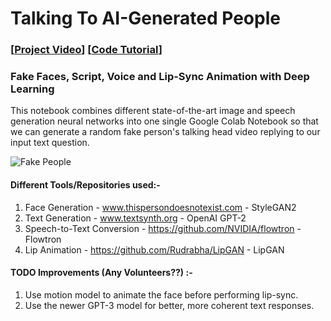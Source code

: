 # Talking To AI-Generated People 
### [[Project Video](https://www.youtube.com/watch?v=OCdikmAoLKA)] [[Code Tutorial](https://medium.com/@chintan.t93/how-to-create-fake-talking-head-videos-with-deep-learning-code-tutorial-6d82c315529d)] 
### Fake Faces, Script, Voice and Lip-Sync Animation with Deep Learning
This notebook combines different state-of-the-art image and speech generation neural networks into one single Google Colab Notebook so that we can generate a random fake person's talking head video replying to our input text question.

![Fake People](res/combined.gif)

#### Different Tools/Repositories used:-
1) Face Generation - www.thispersondoesnotexist.com - StyleGAN2
2) Text Generation - www.textsynth.org - OpenAI GPT-2
3) Speech-to-Text Conversion - https://github.com/NVIDIA/flowtron - Flowtron
4) Lip Animation - https://github.com/Rudrabha/LipGAN - LipGAN

#### TODO Improvements (Any Volunteers??) :-
1) Use motion model to animate the face before performing lip-sync.
2) Use the newer GPT-3 model for better, more coherent text responses.
